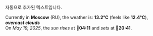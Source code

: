 
자동으로 추가된 텍스트입니다.

<!--START_SECTION:weather:moscow-->
Currently in **Moscow** (RU), the weather is: **13.2°C** (feels like **12.4°C**), ***overcast clouds***<br/>
On *May 19, 2025*, the *sun rises* at 🌅**04:11** and *sets* at 🌇**20:41**.
<!--END_SECTION:weather-->
